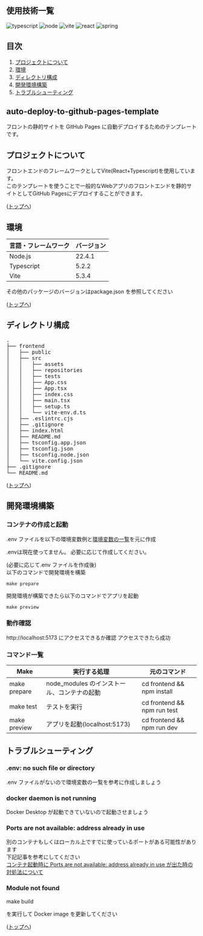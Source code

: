 <div id="top"></div>

## 使用技術一覧

<!-- シールド一覧 -->
<!-- 該当するプロジェクトの中から任意のものを選ぶ-->
<p style="display: inline">
  <!-- フロントエンドの言語一覧 -->
  <img src="https://img.shields.io/badge/TypeScript-007ACC?style=for-the-badge&logo=typescript&logoColor=white" alt="typescript">
  <!-- フロントエンドのフレームワーク一覧 -->
<!--   <img src="https://img.shields.io/badge/CSS-239120?&style=for-the-badge&logo=css3&logoColor=white"> -->
  <img src="https://img.shields.io/badge/Node.js-43853D?style=for-the-badge&logo=node.js&logoColor=white" alt="node">
<!--   <img src="https://img.shields.io/badge/SASS-hotpink.svg?style=for-the-badge&logo=SASS&logoColor=white"> -->
  <img src="https://img.shields.io/badge/vite-%23646CFF.svg?style=for-the-badge&logo=vite&logoColor=white" alt="vite">
  <img src="https://img.shields.io/badge/-React-20232A?style=for-the-badge&logo=react&logoColor=61DAFB" alt="react">
<!--   <img src="https://img.shields.io/badge/Redux-593D88?style=for-the-badge&logo=redux&logoColor=white"> -->
  
  <!-- バックエンドの言語一覧 -->

[//]: # (  <img src="https://img.shields.io/badge/Kotlin-0095D5?&style=for-the-badge&logo=kotlin&logoColor=white" alt="kotlin">)
  <!-- バックエンドのフレームワーク一覧 -->
  <img src="https://img.shields.io/badge/Spring-6DB33F?style=for-the-badge&logo=spring&logoColor=white" alt="spring">
  
  <!-- ミドルウェア一覧 -->

[//]: # (  <img src="https://img.shields.io/badge/PostgreSQL-316192?style=for-the-badge&logo=postgresql&logoColor=white" alt="postgresql">)
<!--   <img src="https://img.shields.io/badge/MongoDB-4EA94B?style=for-the-badge&logo=mongodb&logoColor=white"> -->
<!--   <img src="https://img.shields.io/badge/Amazon%20DynamoDB-4053D6?style=for-the-badge&logo=Amazon%20DynamoDB&logoColor=white"> -->

[//]: # (  <img src="https://img.shields.io/badge/Gradle-02303A.svg?style=for-the-badge&logo=Gradle&logoColor=white" alt="gradle">)
  
  <!-- インフラ一覧 -->

[//]: # (  <img src="https://img.shields.io/badge/docker-%230db7ed.svg?style=for-the-badge&logo=docker&logoColor=white" alt="docker">)
<!--   <img src="https://img.shields.io/badge/kubernetes-%23326ce5.svg?style=for-the-badge&logo=kubernetes&logoColor=white"> -->
<!--   <img src="https://img.shields.io/badge/Amazon_AWS-232F3E?style=for-the-badge&logo=amazon-aws&logoColor=white"> -->
<!--   <img src="https://img.shields.io/badge/firebase-a08021?style=for-the-badge&logo=firebase&logoColor=ffcd34"> -->
<!--   <img src="https://img.shields.io/badge/Google_Cloud-4285F4?style=for-the-badge&logo=google-cloud&logoColor=white"> -->
<!--   <img src="https://img.shields.io/badge/terraform-%235835CC.svg?style=for-the-badge&logo=terraform&logoColor=white"> -->
</p>

## 目次

1. [プロジェクトについて](#プロジェクトについて)
2. [環境](#環境)
3. [ディレクトリ構成](#ディレクトリ構成)
4. [開発環境構築](#開発環境構築)
5. [トラブルシューティング](#トラブルシューティング)

<!-- READMEの作成方法のドキュメントのリンク -->
<!-- <br />  -->
<!-- <div align="right">  -->
<!--     <a href="READMEの作成方法のリンク"><strong>READMEの作成方法 »</strong></a> -->
<!-- </div> -->
<!-- <br />  -->
<!-- Dockerfileのドキュメントのリンク-->
<!-- <div align="right">
    <a href="Dockerfileの詳細リンク"><strong>Dockerfileの詳細 »</strong></a>
</div>
<br /> -->
<!-- プロジェクト名を記載 -->

## auto-deploy-to-github-pages-template

フロントの静的サイトを GitHub Pages に自動デプロイするためのテンプレートです。

<!-- プロジェクトについて -->

## プロジェクトについて

フロントエンドのフレームワークとしてVite(React+Typescript)を使用しています。</br>
このテンプレートを使うことで一般的なWebアプリのフロントエンドを静的サイトとしてGitHub Pagesにデプロイすることができます。</br>


<!-- プロジェクトの概要を記載　-->
<!--     <p align="left"> -->
<!--     <br /> -->
<!-- プロジェクト詳細にBacklogのWikiのリンク -->
<!--     <a href="Backlogのwikiリンク"><strong>プロジェクト詳細 »</strong></a> -->
<!--     <br /> -->
<!--     <br />  -->

<p>(<a href="#top">トップへ</a>)</p>

## 環境

<!-- 言語、フレームワーク、ミドルウェア、インフラの一覧とバージョンを記載 -->

| 言語・フレームワーク  | バージョン  |
|-------------|--------|
| Node.js     | 22.4.1 |
| Typescript  | 5.2.2  |
| Vite        | 5.3.4  |

その他のパッケージのバージョンはpackage.json を参照してください

<p>(<a href="#top">トップへ</a>)</p>

## ディレクトリ構成

<!-- Treeコマンドを使ってディレクトリ構成を記載 -->
<pre>
.
├── frontend
│   ├── public
│   ├── src
│   │   ├── assets
│   │   ├── repositories
│   │   ├── tests
│   │   ├── App.css
│   │   ├── App.tsx
│   │   ├── index.css
│   │   ├── main.tsx
│   │   ├── setup.ts
│   │   └── vite-env.d.ts
│   ├── .eslintrc.cjs
│   ├── .gitignore
│   ├── index.html
│   ├── README.md
│   ├── tsconfig.app.json
│   ├── tsconfig.json
│   ├── tsconfig.node.json
│   └── vite.config.json
├── .gitignore
└── README.md
</pre>

<p>(<a href="#top">トップへ</a>)</p>

## 開発環境構築

<!-- コンテナの作成方法、パッケージのインストール方法など、開発環境構築に必要な情報を記載 -->

### コンテナの作成と起動

.env ファイルを以下の環境変数例と[環境変数の一覧](#環境変数の一覧)を元に作成

.envは現在使ってません。
必要に応じて作成してください。

[//]: # (MYSQL_ROOT_PASSWORD=root)

[//]: # (MYSQL_DATABASE=django-db)

[//]: # (MYSQL_USER=django)

[//]: # (MYSQL_PASSWORD=django)

[//]: # (MYSQL_HOST=db)

[//]: # (MYSQL_PORT=3306)

[//]: # (SECRET_KEY=django)

[//]: # (DJANGO_SETTINGS_MODULE=project.settings.local)

[//]: # (ALLOWED_HOSTS=localhost)

[//]: # (MYSQL_ROOT_PASSWORD=root)

[//]: # (MYSQL_DATABASE=django-db)

[//]: # (MYSQL_USER=django)

[//]: # (MYSQL_PASSWORD=django)

[//]: # (MYSQL_HOST=db)

[//]: # (MYSQL_PORT=3306)

[//]: # (SECRET_KEY=django)

[//]: # (DJANGO_SETTINGS_MODULE=project.settings.local)


(必要に応じて.env ファイルを作成後)</br>
以下のコマンドで開発環境を構築

```
make prepare
```

開発環境が構築できたら以下のコマンドでアプリを起動

```
make preview
```

### 動作確認

http://localhost:5173 にアクセスできるか確認
アクセスできたら成功

[//]: # (### コンテナの停止)

[//]: # ()
[//]: # (以下のコマンドでコンテナを停止することができます)

[//]: # ()
[//]: # (```)

[//]: # (make down)

[//]: # (```)

[//]: # ()
[//]: # (### 環境変数の一覧)

[//]: # ()
[//]: # (| 変数名                    | 役割                          | デフォルト値                             | DEV 環境での値            |)

[//]: # (|------------------------|-----------------------------|------------------------------------|----------------------|)

[//]: # (| MYSQL_ROOT_PASSWORD    | MySQL のルートパスワード（Docker で使用） | root                               |                      |)

[//]: # (| MYSQL_DATABASE         | MySQL のデータベース名（Docker で使用）  | django-db                          |                      |)

[//]: # (| MYSQL_USER             | MySQL のユーザ名（Docker で使用）     | django                             |                      |)

[//]: # (| MYSQL_PASSWORD         | MySQL のパスワード（Docker で使用）    | django                             |                      |)

[//]: # (| MYSQL_HOST             | MySQL のホスト名（Docker で使用）     | db                                 |                      |)

[//]: # (| MYSQL_PORT             | MySQL のポート番号（Docker で使用）    | 3306                               |                      |)

[//]: # (| SECRET_KEY             | Django のシークレットキー            | secretkey                          | 他者に推測されないランダムな値にすること |)

[//]: # (| ALLOWED_HOSTS          | リクエストを許可するホスト名              | localhost 127.0.0.1 [::1] back web | フロントのホスト名            |)

[//]: # (| DEBUG                  | デバッグモードの切り替え                | True                               | False                |)

[//]: # (| TRUSTED_ORIGINS        | CORS で許可するオリジン              | http://localhost                   |                      |)

[//]: # (| DJANGO_SETTINGS_MODULE | Django アプリケーションの設定モジュール     | project.settings.local             | project.settings.dev |)

### コマンド一覧

| Make           | 実行する処理                       | 元のコマンド                      |
|----------------|------------------------------|-----------------------------|
| make prepare   | node_modules のインストール、コンテナの起動 | cd frontend && npm install　 |
| make test      | テストを実行                       | cd frontend && npm run test |
| make preview   | アプリを起動(localhost:5173)       | cd frontend && npm run dev  |


<!-- ### リモートデバッグの方法

リモートデバッグ を使用する際は以下の url を参考に設定してください<br>
[Django のコンテナへリモートデバッグしよう！](https://qiita.com/shun198/items/9e4fcb4479385217c323)-->

## トラブルシューティング

### .env: no such file or directory

.env ファイルがないので環境変数の一覧を参考に作成しましょう

### docker daemon is not running

Docker Desktop が起動できていないので起動させましょう

### Ports are not available: address already in use

別のコンテナもしくはローカル上ですでに使っているポートがある可能性があります
<br>
下記記事を参考にしてください
<br>
[コンテナ起動時に Ports are not available: address already in use が出た時の対処法について](https://qiita.com/shun198/items/ab6eca4bbe4d065abb8f)

### Module not found

make build

を実行して Docker image を更新してください

<p>(<a href="#top">トップへ</a>)</p>
